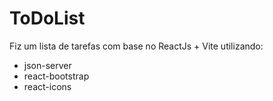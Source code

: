 # ToDoList

Fiz um lista de tarefas com base no ReactJs + Vite utilizando:

- json-server
- react-bootstrap
- react-icons
